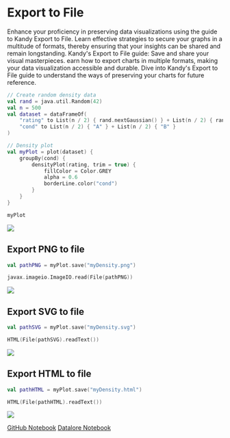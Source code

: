 # Export to File

<web-summary>
Enhance your proficiency in preserving data visualizations using the guide to Kandy Export to File.
Learn effective strategies to secure your graphs in a multitude of formats,
thereby ensuring that your insights can be shared and remain longstanding.
</web-summary>

<card-summary>
Kandy's Export to File guide: Save and share your visual masterpieces. 
earn how to export charts in multiple formats, making your data visualization accessible and durable.
</card-summary>

<link-summary>
Dive into Kandy's Export to File guide to understand the ways of preserving your charts for future reference.
</link-summary>

<!---IMPORT org.jetbrains.kotlinx.kandy.letsplot.samples.guides.ExportToFile-->

<!---FUN guideExportGenerateRandomData-->

```kotlin
// Create random density data
val rand = java.util.Random(42)
val n = 500
val dataset = dataFrameOf(
    "rating" to List(n / 2) { rand.nextGaussian() } + List(n / 2) { rand.nextGaussian() * 1.5 + 1.5 },
    "cond" to List(n / 2) { "A" } + List(n / 2) { "B" }
)
```

<!---END-->

<!---FUN guideExportDensityPlot-->

```kotlin
// Density plot
val myPlot = plot(dataset) {
    groupBy(cond) {
        densityPlot(rating, trim = true) {
            fillColor = Color.GREY
            alpha = 0.6
            borderLine.color("cond")
        }
    }
}

myPlot
```

<!---END-->

![](guideExportDensityPlot.svg)

## Export PNG to file

```kotlin
val pathPNG = myPlot.save("myDensity.png")
```

```kotlin
javax.imageio.ImageIO.read(File(pathPNG))
```

![](guideExportDensityPlot.svg)

## Export SVG to file

```kotlin
val pathSVG = myPlot.save("myDensity.svg")
```

```kotlin
HTML(File(pathSVG).readText())
```

![](guideExportDensityPlot.svg)

## Export HTML to file

```kotlin
val pathHTML = myPlot.save("myDensity.html")
```

```kotlin
HTML(File(pathHTML).readText())
```

![](guideExportDensityPlot.svg)

<seealso style="cards">
       <category ref="example-ktnb">
           <a href="https://github.com/Kotlin/kandy/blob/main/examples/notebooks/lets-plot/guides/export_to_file.ipynb" summary="View the notebook on our GitHub repository">GitHub Notebook</a>
           <a href="https://datalore.jetbrains.com/report/static/KQKedA4jDrKu63O53gEN0z/YiB4pG0ApubGHnP1MVr26j" summary="Experiment with this example on Datalore">Datalore Notebook</a>
       </category>
</seealso>
